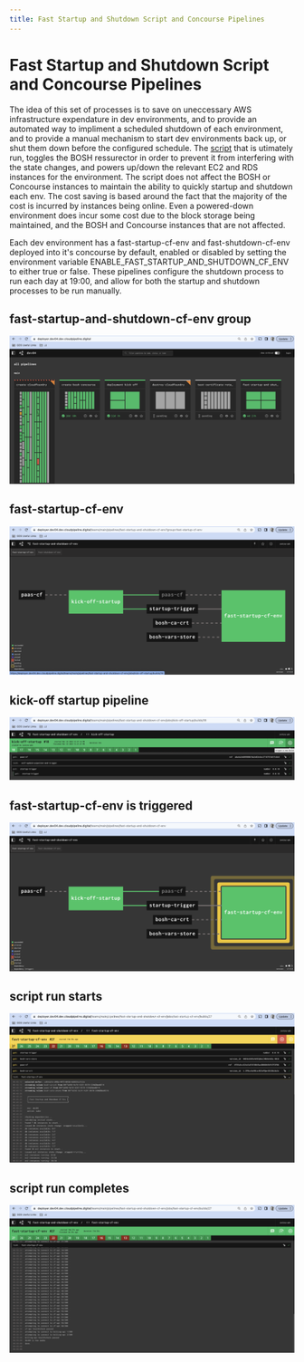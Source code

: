 ```yaml
---
title: Fast Startup and Shutdown Script and Concourse Pipelines
---
```


# Fast Startup and Shutdown Script and Concourse Pipelines

The idea of this set of processes is to save on uneccessary AWS infrastructure expendature in dev environments, and to provide an automated way to impliment a scheduled shutdown of each environment, and to provide a manual mechanism to start dev environments back up, or shut them down before the configured schedule. The [script](https://github.com/alphagov/paas-cf/blob/main/concourse/scripts/fast-startup-and-shutdown-cf-env.sh) that is utimately run, toggles the BOSH ressurector in order to prevent it from interfering with the state changes, and powers up/down the relevant EC2 and RDS instances for the environment. The script does not affect the BOSH or Concourse instances to maintain the ability to quickly startup and shutdown each env. The cost saving is based around the fact that the majority of the cost is incurred by instances being online. Even a powered-down environment does incur some cost due to the block storage being maintained, and the BOSH and Concourse instances that are not affected.

Each dev environment has a fast-startup-cf-env and fast-shutdown-cf-env deployed into it's concourse by default, enabled or disabled by setting the environment variable ENABLE_FAST_STARTUP_AND_SHUTDOWN_CF_ENV to either true or false. These pipelines configure the shutdown process to run each day at 19:00, and allow for both the startup and shutdown processes to be run manually.

## fast-startup-and-shutdown-cf-env group
![fast-startup-and-shutdown-cf-env group](/screenshots/fast-start-and-shutdown-1.png)

## fast-startup-cf-env
![fast-startup-cf-env](/screenshots/fast-start-and-shutdown-2.png)

## kick-off startup pipeline
![kick-off startup pipeline](/screenshots/fast-start-and-shutdown-3.png)

## fast-startup-cf-env is triggered
![fast-startup-cf-env is triggered](/screenshots/fast-start-and-shutdown-4.png)

## script run starts
![script run starts](/screenshots/fast-start-and-shutdown-5.png)

## script run completes
![script run completes](/screenshots/fast-start-and-shutdown-6.png)
